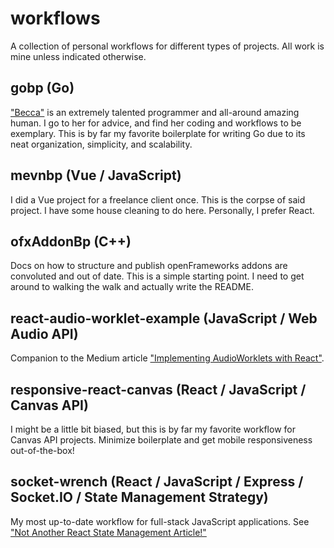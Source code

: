 # workflows

A collection of personal workflows for different types of projects. All work is mine unless indicated otherwise.

## gobp (Go)

["Becca"](https://github.com/rebeccajae) is an extremely talented programmer and all-around amazing human. I go to her for advice, and find her coding and workflows to be exemplary. This is by far my favorite boilerplate for writing Go due to its neat organization, simplicity, and scalability.

## mevnbp (Vue / JavaScript)

I did a Vue project for a freelance client once. This is the corpse of said project. I have some house cleaning to do here. Personally, I prefer React.

## ofxAddonBp (C++)

Docs on how to structure and publish openFrameworks addons are convoluted and out of date. This is a simple starting point. I need to get around to walking the walk and actually write the README.

## react-audio-worklet-example (JavaScript / Web Audio API)

Companion to the Medium article ["Implementing AudioWorklets with React"](https://medium.com/hackernoon/implementing-audioworklets-with-react-8a80a470474).

## responsive-react-canvas (React / JavaScript / Canvas API)
I might be a little bit biased, but this is by far my favorite workflow for Canvas API projects. Minimize boilerplate and get mobile responsiveness out-of-the-box!

## socket-wrench (React / JavaScript / Express / Socket.IO / State Management Strategy)
My most up-to-date workflow for full-stack JavaScript applications. See ["Not Another React State Management Article!"](https://medium.com/@spidercatnat/not-another-react-state-management-article-9dfbfab0a077)